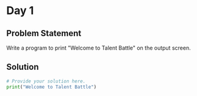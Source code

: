 # Day 1

## Problem Statement 
Write a program to print "Welcome to Talent Battle" on the output screen.


## Solution

```python
# Provide your solution here.
print("Welcome to Talent Battle")
```
